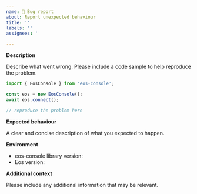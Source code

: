 ```yaml
---
name: 🐞 Bug report
about: Report unexpected behaviour
title: ''
labels: ''
assignees: ''

---
```


**Description**

Describe what went wrong. Please include a code sample to help reproduce the
problem.

```ts
import { EosConsole } from 'eos-console';

const eos = new EosConsole();
await eos.connect();

// reproduce the problem here
```

**Expected behaviour**

A clear and concise description of what you expected to happen.

**Environment**

- eos-console library version:
- Eos version:

**Additional context**

Please include any additional information that may be relevant.
